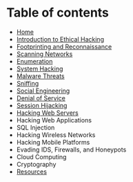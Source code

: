 # Table of contents

* [Home](README.md)
* [Introduction to Ethical Hacking](introduction-to-ethical-hacking.md)
* [Footprinting and Reconnaissance](footprinting-and-reconnaissance.md)
* [Scanning Networks](scanning-networks.md)
* [Enumeration](enumeration.md)
* [System Hacking](system-hacking.md)
* [Malware Threats](malware-threats.md)
* [Sniffing](sniffing.md)
* [Social Engineering](social-engineering.md)
* [Denial of Service](denial-of-service.md)
* [Session Hijacking](session-hijacking.md)
* [Hacking Web Servers](hacking-web-servers.md)
* Hacking Web Applications
* SQL Injection
* Hacking Wireless Networks
* Hacking Mobile Platforms
* Evading IDS, Firewalls, and Honeypots
* Cloud Computing
* Cryptography
* [Resources](resources.md)

